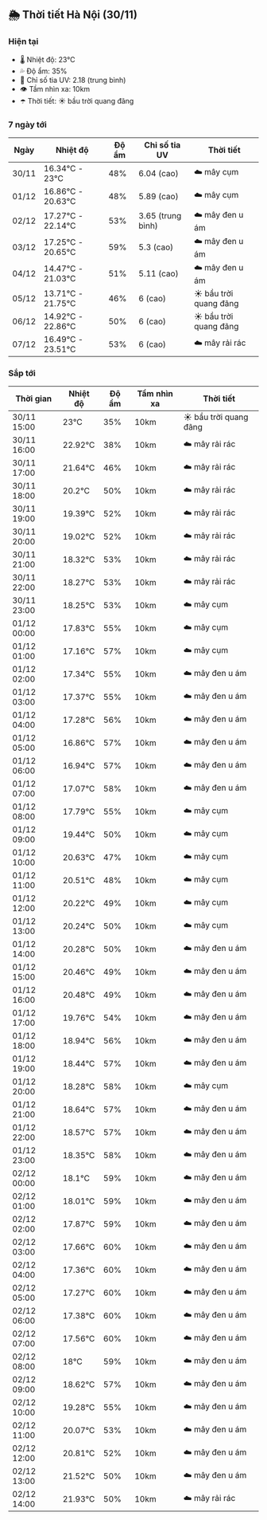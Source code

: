 ## 🌦️ Thời tiết Hà Nội (30/11)

### Hiện tại

- 🌡️ Nhiệt độ: 23℃
- 💦 Độ ẩm: 35%
- 🌟 Chỉ số tia UV: 2.18 (trung bình)
- 👁️ Tầm nhìn xa: 10km
- ☂️ Thời tiết: ☀️ bầu trời quang đãng

### 7 ngày tới

| Ngày | Nhiệt độ | Độ ẩm | Chỉ số tia UV | Thời tiết |
| --- | --- | --- | --- | --- |
| 30/11 | 16.34℃ - 23℃ | 48% | 6.04 (cao) | ☁️ mây cụm |
| 01/12 | 16.86℃ - 20.63℃ | 48% | 5.89 (cao) | ☁️ mây cụm |
| 02/12 | 17.27℃ - 22.14℃ | 53% | 3.65 (trung bình) | ☁️ mây đen u ám |
| 03/12 | 17.25℃ - 20.65℃ | 59% | 5.3 (cao) | ☁️ mây đen u ám |
| 04/12 | 14.47℃ - 21.03℃ | 51% | 5.11 (cao) | ☁️ mây đen u ám |
| 05/12 | 13.71℃ - 21.75℃ | 46% | 6 (cao) | ☀️ bầu trời quang đãng |
| 06/12 | 14.92℃ - 22.86℃ | 50% | 6 (cao) | ☀️ bầu trời quang đãng |
| 07/12 | 16.49℃ - 23.51℃ | 53% | 6 (cao) | ☁️ mây rải rác |

### Sắp tới

| Thời gian | Nhiệt độ | Độ ẩm | Tầm nhìn xa | Thời tiết |
| --- | --- | --- | --- | --- |
| 30/11 15:00 | 23℃ | 35% | 10km | ☀️ bầu trời quang đãng |
| 30/11 16:00 | 22.92℃ | 38% | 10km | ☁️ mây rải rác |
| 30/11 17:00 | 21.64℃ | 46% | 10km | ☁️ mây rải rác |
| 30/11 18:00 | 20.2℃ | 50% | 10km | ☁️ mây rải rác |
| 30/11 19:00 | 19.39℃ | 52% | 10km | ☁️ mây rải rác |
| 30/11 20:00 | 19.02℃ | 52% | 10km | ☁️ mây rải rác |
| 30/11 21:00 | 18.32℃ | 53% | 10km | ☁️ mây rải rác |
| 30/11 22:00 | 18.27℃ | 53% | 10km | ☁️ mây rải rác |
| 30/11 23:00 | 18.25℃ | 53% | 10km | ☁️ mây cụm |
| 01/12 00:00 | 17.83℃ | 55% | 10km | ☁️ mây cụm |
| 01/12 01:00 | 17.16℃ | 57% | 10km | ☁️ mây cụm |
| 01/12 02:00 | 17.34℃ | 55% | 10km | ☁️ mây đen u ám |
| 01/12 03:00 | 17.37℃ | 55% | 10km | ☁️ mây đen u ám |
| 01/12 04:00 | 17.28℃ | 56% | 10km | ☁️ mây đen u ám |
| 01/12 05:00 | 16.86℃ | 57% | 10km | ☁️ mây đen u ám |
| 01/12 06:00 | 16.94℃ | 57% | 10km | ☁️ mây đen u ám |
| 01/12 07:00 | 17.07℃ | 58% | 10km | ☁️ mây đen u ám |
| 01/12 08:00 | 17.79℃ | 55% | 10km | ☁️ mây cụm |
| 01/12 09:00 | 19.44℃ | 50% | 10km | ☁️ mây cụm |
| 01/12 10:00 | 20.63℃ | 47% | 10km | ☁️ mây cụm |
| 01/12 11:00 | 20.51℃ | 48% | 10km | ☁️ mây cụm |
| 01/12 12:00 | 20.22℃ | 49% | 10km | ☁️ mây cụm |
| 01/12 13:00 | 20.24℃ | 50% | 10km | ☁️ mây cụm |
| 01/12 14:00 | 20.28℃ | 50% | 10km | ☁️ mây đen u ám |
| 01/12 15:00 | 20.46℃ | 49% | 10km | ☁️ mây đen u ám |
| 01/12 16:00 | 20.48℃ | 49% | 10km | ☁️ mây đen u ám |
| 01/12 17:00 | 19.76℃ | 54% | 10km | ☁️ mây đen u ám |
| 01/12 18:00 | 18.94℃ | 56% | 10km | ☁️ mây đen u ám |
| 01/12 19:00 | 18.44℃ | 57% | 10km | ☁️ mây đen u ám |
| 01/12 20:00 | 18.28℃ | 58% | 10km | ☁️ mây cụm |
| 01/12 21:00 | 18.64℃ | 57% | 10km | ☁️ mây đen u ám |
| 01/12 22:00 | 18.57℃ | 57% | 10km | ☁️ mây đen u ám |
| 01/12 23:00 | 18.35℃ | 58% | 10km | ☁️ mây đen u ám |
| 02/12 00:00 | 18.1℃ | 59% | 10km | ☁️ mây đen u ám |
| 02/12 01:00 | 18.01℃ | 59% | 10km | ☁️ mây đen u ám |
| 02/12 02:00 | 17.87℃ | 59% | 10km | ☁️ mây đen u ám |
| 02/12 03:00 | 17.66℃ | 60% | 10km | ☁️ mây đen u ám |
| 02/12 04:00 | 17.36℃ | 60% | 10km | ☁️ mây đen u ám |
| 02/12 05:00 | 17.27℃ | 60% | 10km | ☁️ mây đen u ám |
| 02/12 06:00 | 17.38℃ | 60% | 10km | ☁️ mây đen u ám |
| 02/12 07:00 | 17.56℃ | 60% | 10km | ☁️ mây đen u ám |
| 02/12 08:00 | 18℃ | 59% | 10km | ☁️ mây đen u ám |
| 02/12 09:00 | 18.62℃ | 57% | 10km | ☁️ mây đen u ám |
| 02/12 10:00 | 19.28℃ | 55% | 10km | ☁️ mây đen u ám |
| 02/12 11:00 | 20.07℃ | 53% | 10km | ☁️ mây đen u ám |
| 02/12 12:00 | 20.81℃ | 52% | 10km | ☁️ mây đen u ám |
| 02/12 13:00 | 21.52℃ | 50% | 10km | ☁️ mây đen u ám |
| 02/12 14:00 | 21.93℃ | 50% | 10km | ☁️ mây rải rác |
